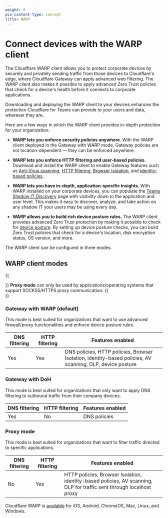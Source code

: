 ```yaml
---
weight: 0
pcx-content-type: concept
title: WARP
---
```


# Connect devices with the WARP client

The Cloudflare WARP client allows you to protect corporate devices by securely and privately sending traffic from those devices to Cloudflare's edge, where Cloudflare Gateway can apply advanced web filtering. The WARP client also makes it possible to apply advanced Zero Trust policies that check for a device's health before it connects to corporate applications.

Downloading and deploying the WARP client to your devices enhances the protection Cloudflare for Teams can provide to your users and data, wherever they are.

Here are a few ways in which the WARP client provides in-depth protection for your organization:

- **WARP lets you enforce security policies anywhere**.
   With the WARP client deployed in the Gateway with WARP mode, Gateway policies are not location-dependent — they can be enforced anywhere.

- **WARP lets you enforce HTTP filtering and user-based policies**.
   Download and install the WARP client to enable Gateway features such as [Anti-Virus scanning](/policies/filtering/http-policies/antivirus-scanning), [HTTP filtering](/policies/filtering/http-policies), [Browser Isolation](/policies/filtering/http-policies#isolate), and [identity-based policies](/policies/filtering/network-policies).

- **WARP lets you have in-depth, application-specific insights**.
   With WARP installed on your corporate devices, you can populate the [Teams Shadow IT Discovery](/analytics/access) page with visibility down to the application and user level. This makes it easy to discover, analyze, and take action on any shadow IT your users may be using every day.

- **WARP allows you to build rich device posture rules.**
   The WARP client provides advanced Zero Trust protection by making it possible to check for [device posture](/identity/devices). By setting up device posture checks, you can build Zero Trust policies that check for a device's location, disk encryption status, OS version, and more.

The WARP client can be configured in three modes.

## WARP client modes

{{<Aside type="note">}}
**Proxy mode** can only be used by applications/operating systems that support SOCKS5/HTTPS proxy communication.
{{</Aside>}}

### Gateway with WARP (default)

This mode is best suited for organizations that want to use advanced firewall/proxy functionalities and enforce device posture rules.

| DNS filtering | HTTP filtering | Features enabled                                                                                          |
| ------------- | -------------- | --------------------------------------------------------------------------------------------------------- |
| Yes           | Yes            | DNS policies, HTTP policies, Browser Isolation, identity-based policies, AV scanning, DLP, device posture |

### Gateway with DoH

This mode is best suited for organizations that only want to apply DNS filtering to outbound traffic from their company devices.

| DNS filtering | HTTP filtering | Features enabled |
| ------------- | -------------- | ---------------- |
| Yes           | No             | DNS policies     |

### Proxy mode

This mode is best suited for organizations that want to filter traffic directed to specific applications.

| DNS filtering | HTTP filtering | Features enabled                                                                                                     |
| ------------- | -------------- | -------------------------------------------------------------------------------------------------------------------- |
| No            | Yes            | HTTP policies, Browser Isolation, identity-based policies, AV scanning, DLP for traffic sent through localhost proxy |

Cloudflare WARP is [available](/connections/connect-devices/warp/download-warp) for iOS, Android, ChromeOS, Mac, Linux, and Windows.
